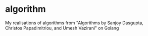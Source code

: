 # algorithm
My realisations of algorithms from "Algorithms by Sanjoy Dasgupta, Christos Papadimitriou, and Umesh Vazirani" on Golang
